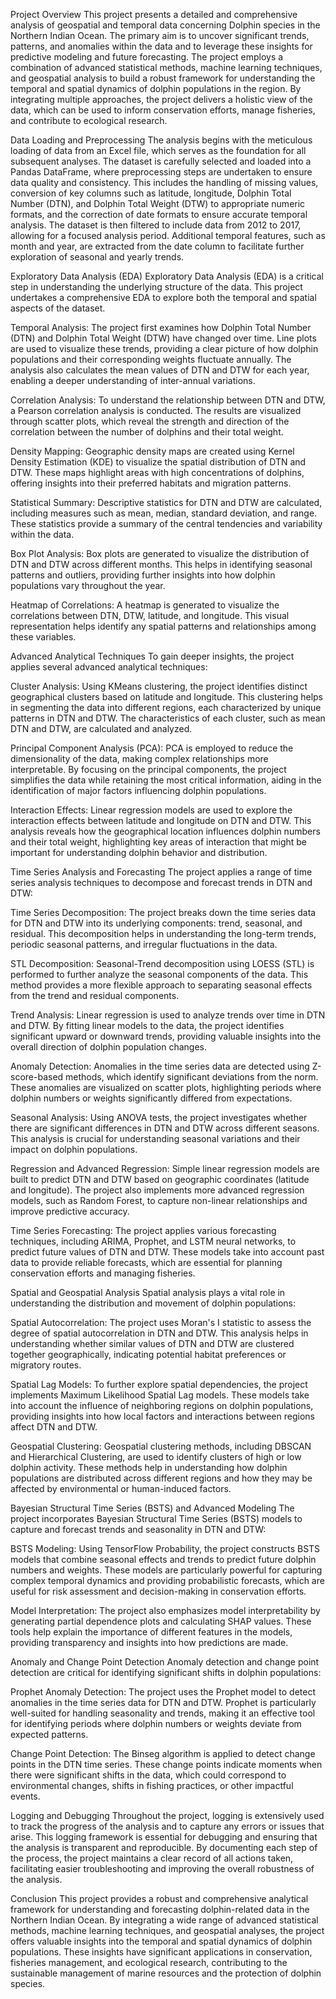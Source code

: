 Project Overview
This project presents a detailed and comprehensive analysis of geospatial and temporal data concerning Dolphin species in the Northern Indian Ocean. The primary aim is to uncover significant trends, patterns, and anomalies within the data and to leverage these insights for predictive modeling and future forecasting. The project employs a combination of advanced statistical methods, machine learning techniques, and geospatial analysis to build a robust framework for understanding the temporal and spatial dynamics of dolphin populations in the region. By integrating multiple approaches, the project delivers a holistic view of the data, which can be used to inform conservation efforts, manage fisheries, and contribute to ecological research.

Data Loading and Preprocessing
The analysis begins with the meticulous loading of data from an Excel file, which serves as the foundation for all subsequent analyses. The dataset is carefully selected and loaded into a Pandas DataFrame, where preprocessing steps are undertaken to ensure data quality and consistency. This includes the handling of missing values, conversion of key columns such as latitude, longitude, Dolphin Total Number (DTN), and Dolphin Total Weight (DTW) to appropriate numeric formats, and the correction of date formats to ensure accurate temporal analysis. The dataset is then filtered to include data from 2012 to 2017, allowing for a focused analysis period. Additional temporal features, such as month and year, are extracted from the date column to facilitate further exploration of seasonal and yearly trends.

Exploratory Data Analysis (EDA)
Exploratory Data Analysis (EDA) is a critical step in understanding the underlying structure of the data. This project undertakes a comprehensive EDA to explore both the temporal and spatial aspects of the dataset.

Temporal Analysis: The project first examines how Dolphin Total Number (DTN) and Dolphin Total Weight (DTW) have changed over time. Line plots are used to visualize these trends, providing a clear picture of how dolphin populations and their corresponding weights fluctuate annually. The analysis also calculates the mean values of DTN and DTW for each year, enabling a deeper understanding of inter-annual variations.

Correlation Analysis: To understand the relationship between DTN and DTW, a Pearson correlation analysis is conducted. The results are visualized through scatter plots, which reveal the strength and direction of the correlation between the number of dolphins and their total weight.

Density Mapping: Geographic density maps are created using Kernel Density Estimation (KDE) to visualize the spatial distribution of DTN and DTW. These maps highlight areas with high concentrations of dolphins, offering insights into their preferred habitats and migration patterns.

Statistical Summary: Descriptive statistics for DTN and DTW are calculated, including measures such as mean, median, standard deviation, and range. These statistics provide a summary of the central tendencies and variability within the data.

Box Plot Analysis: Box plots are generated to visualize the distribution of DTN and DTW across different months. This helps in identifying seasonal patterns and outliers, providing further insights into how dolphin populations vary throughout the year.

Heatmap of Correlations: A heatmap is generated to visualize the correlations between DTN, DTW, latitude, and longitude. This visual representation helps identify any spatial patterns and relationships among these variables.

Advanced Analytical Techniques
To gain deeper insights, the project applies several advanced analytical techniques:

Cluster Analysis: Using KMeans clustering, the project identifies distinct geographical clusters based on latitude and longitude. This clustering helps in segmenting the data into different regions, each characterized by unique patterns in DTN and DTW. The characteristics of each cluster, such as mean DTN and DTW, are calculated and analyzed.

Principal Component Analysis (PCA): PCA is employed to reduce the dimensionality of the data, making complex relationships more interpretable. By focusing on the principal components, the project simplifies the data while retaining the most critical information, aiding in the identification of major factors influencing dolphin populations.

Interaction Effects: Linear regression models are used to explore the interaction effects between latitude and longitude on DTN and DTW. This analysis reveals how the geographical location influences dolphin numbers and their total weight, highlighting key areas of interaction that might be important for understanding dolphin behavior and distribution.

Time Series Analysis and Forecasting
The project applies a range of time series analysis techniques to decompose and forecast trends in DTN and DTW:

Time Series Decomposition: The project breaks down the time series data for DTN and DTW into its underlying components: trend, seasonal, and residual. This decomposition helps in understanding the long-term trends, periodic seasonal patterns, and irregular fluctuations in the data.

STL Decomposition: Seasonal-Trend decomposition using LOESS (STL) is performed to further analyze the seasonal components of the data. This method provides a more flexible approach to separating seasonal effects from the trend and residual components.

Trend Analysis: Linear regression is used to analyze trends over time in DTN and DTW. By fitting linear models to the data, the project identifies significant upward or downward trends, providing valuable insights into the overall direction of dolphin population changes.

Anomaly Detection: Anomalies in the time series data are detected using Z-score-based methods, which identify significant deviations from the norm. These anomalies are visualized on scatter plots, highlighting periods where dolphin numbers or weights significantly differed from expectations.

Seasonal Analysis: Using ANOVA tests, the project investigates whether there are significant differences in DTN and DTW across different seasons. This analysis is crucial for understanding seasonal variations and their impact on dolphin populations.

Regression and Advanced Regression: Simple linear regression models are built to predict DTN and DTW based on geographic coordinates (latitude and longitude). The project also implements more advanced regression models, such as Random Forest, to capture non-linear relationships and improve predictive accuracy.

Time Series Forecasting: The project applies various forecasting techniques, including ARIMA, Prophet, and LSTM neural networks, to predict future values of DTN and DTW. These models take into account past data to provide reliable forecasts, which are essential for planning conservation efforts and managing fisheries.

Spatial and Geospatial Analysis
Spatial analysis plays a vital role in understanding the distribution and movement of dolphin populations:

Spatial Autocorrelation: The project uses Moran's I statistic to assess the degree of spatial autocorrelation in DTN and DTW. This analysis helps in understanding whether similar values of DTN and DTW are clustered together geographically, indicating potential habitat preferences or migratory routes.

Spatial Lag Models: To further explore spatial dependencies, the project implements Maximum Likelihood Spatial Lag models. These models take into account the influence of neighboring regions on dolphin populations, providing insights into how local factors and interactions between regions affect DTN and DTW.

Geospatial Clustering: Geospatial clustering methods, including DBSCAN and Hierarchical Clustering, are used to identify clusters of high or low dolphin activity. These methods help in understanding how dolphin populations are distributed across different regions and how they may be affected by environmental or human-induced factors.

Bayesian Structural Time Series (BSTS) and Advanced Modeling
The project incorporates Bayesian Structural Time Series (BSTS) models to capture and forecast trends and seasonality in DTN and DTW:

BSTS Modeling: Using TensorFlow Probability, the project constructs BSTS models that combine seasonal effects and trends to predict future dolphin numbers and weights. These models are particularly powerful for capturing complex temporal dynamics and providing probabilistic forecasts, which are useful for risk assessment and decision-making in conservation efforts.

Model Interpretation: The project also emphasizes model interpretability by generating partial dependence plots and calculating SHAP values. These tools help explain the importance of different features in the models, providing transparency and insights into how predictions are made.

Anomaly and Change Point Detection
Anomaly detection and change point detection are critical for identifying significant shifts in dolphin populations:

Prophet Anomaly Detection: The project uses the Prophet model to detect anomalies in the time series data for DTN and DTW. Prophet is particularly well-suited for handling seasonality and trends, making it an effective tool for identifying periods where dolphin numbers or weights deviate from expected patterns.

Change Point Detection: The Binseg algorithm is applied to detect change points in the DTN time series. These change points indicate moments when there were significant shifts in the data, which could correspond to environmental changes, shifts in fishing practices, or other impactful events.

Logging and Debugging
Throughout the project, logging is extensively used to track the progress of the analysis and to capture any errors or issues that arise. This logging framework is essential for debugging and ensuring that the analysis is transparent and reproducible. By documenting each step of the process, the project maintains a clear record of all actions taken, facilitating easier troubleshooting and improving the overall robustness of the analysis.

Conclusion
This project provides a robust and comprehensive analytical framework for understanding and forecasting dolphin-related data in the Northern Indian Ocean. By integrating a wide range of advanced statistical methods, machine learning techniques, and geospatial analyses, the project offers valuable insights into the temporal and spatial dynamics of dolphin populations. These insights have significant applications in conservation, fisheries management, and ecological research, contributing to the sustainable management of marine resources and the protection of dolphin species.
